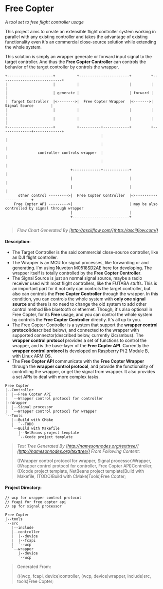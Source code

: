 # Free Copter

_A tool set to free flight controller usage_

This project aims to create an extensible flight controller system working in parallel with any existing controller and takes the advantage of existing functionality even it's an commercial close-source solution while extending the whole system.

This solution is simply an wrapper generate or forward input signal to the target controller. And thus the __Free Copter Controller__ can controls the behavior of the target controller by controls the wrapper.
```text
+---------------------+          +-----------------------+         +----------------------------+
|                     |          |                       |         |                            |
|                     | generate |                       | forward |                            |
|  Target Controller  |<-------->|  Free Copter Wrapper  |<------->|       Signal Source        |
|                     |          |                       |         |                            |
|                     |          |                       |         |                            |
+---------------------+          +----------+------------+         +--------------+-------------+
                                            |                                     |
                                            |                                     |
               controller controls wrapper  |                                     |
                                            |                                     |
                              +-------------+------------+                        |
                              |                          |                        |
                              |                          |                        |
      other control --------->|  Free Copter Controller  |<-----------------------+
    Free Copter API --------->|                          | may be also controlled by signal through wrapper
                              |                          |
                              +--------------------------+


```
>_Flow Chart Generated By [http://asciiflow.com/](http://asciiflow.com/)_

#### Description:
- The Target Controller is the said commercial close-source controller, like an DJI flight controller.  
- The Wrapper is an MCU for signal processes, like forwarding or and generating. I'm using Nuvoton M0518SD2AE here for developing. The wrapper itself is totally controlled by the __Free Copter Controller__.
- The Signal Source is just an normal signal source, maybe a radio receiver used with most flight controllers, like the FUTABA stuffs. This is an important part for it not only can controls the target controller, but also can controls the __Free Copter Controller__ through the wrapper. In this condition, you can controls the whole system with __only one signal source__ and there is no need to change the old system to add other control method like bluetooth or ethernet. Though, it's also optional in Free Copter, for its __Free__ usage, and you can control the whole system by controls the __Free Copter Controller__ directly. It's all up to you.
- The Free Copter Controller is a system that support the __wrapper control protocol__(described below), and connected to the wrapper with supported connector(described below, currently i2c/smbus). The __wrapper control protocol__ provides a set of functions to control the wrapper, and is the base-layer of the __Free Copter API__. Currently the __wrapper control protocol__ is developed on Raspberry Pi 2 Module B, with Linux ARM OS.
- The __Free Copter API__ communicate with the __Free Copter Wrapper__ through the __wrapper control protocol__, and provide the functionality of controlling the wrapper, or get the signal from wrapper. It also provides a set APIs to deal with more complex tasks.
```text
Free Copter
|--Controller
|  |--Free Copter API
|  `--Wrapper control protocol for controller
|--Wrapper
|  |--Signal processor
|  `--Wrapper control protocol for wrapper
`--Tools
   |--Build with CMake
   |  `--TODO
   `--Build with Makefile
      |--NetBeans project template
      `--Xcode project template

```
> _Text Tree Generated By [http://namesonnodes.org/texttree/](http://namesonnodes.org/texttree/) From Following Content:_  
>  
> ((Wrapper control protocol for wrapper, Signal processor)Wrapper, (Wrapper control protocol for controller, Free Copter API)Controller, ((Xcode project template, NetBeans project template)Build with Makefile, (TODO)Build with CMake)Tools)Free Copter;

#### Project Directory:
```text
// wcp for wrapper control protocol
// fcapi for free copter api
// sp for signal processor

Free Copter
|--tools
`--src
   |--include
   |--controller
   |  |--device
   |  |--fcapi
   |  `--wcp
   `--wrapper
      |--device
      `--wcp

```
> Generated From:  
>  
> (((wcp, fcapi, device)controller, (wcp, device)wrapper, include)src, tools)Free Copter;
